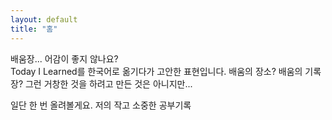 ```yaml
---
layout: default
title: "홈"
---
```


배움장... 어감이 좋지 않나요?  
Today I Learned를 한국어로 옮기다가 고안한 표현입니다.
배움의 장소? 배움의 기록장? 그런 거창한 것을 하려고
만든 것은 아니지만...

일단 한 번 올려볼게요. 저의 작고 소중한 공부기록